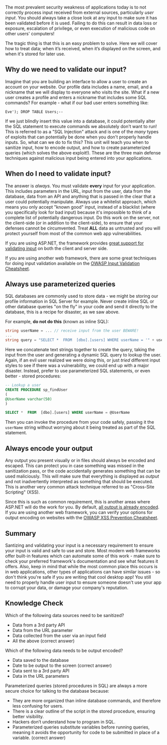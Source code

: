 The most prevalent security weakness of applications today is to not correctly process input received from external sources, particularly _user input_. You should always take a close look at any input to make sure it has been validated before it is used. Failing to do this can result in data loss or exposure, escalation of privilege, or even execution of malicious code on other users' computers!

The tragic thing is that this is an easy problem to solve. Here we will cover how to treat data; when it’s received, when it’s displayed on the screen, and when it's stored for later use.

## Why do we need to validate our input?

Imagine that you are building an interface to allow a user to create an account on your website. Our profile data includes a name, email, and a nickname that we will display to everyone who visits the site. What if a new user creates a profile and enters a nickname that includes some SQL commands? For example - what if our bad user enters something like:

```output
Eve'); DROP TABLE Users;--
```

If we just blindly insert this value into a database, it could potentially alter the SQL statement to execute commands we absolutely don't want to run! This is referred to as a "SQL Injection" attack and is one of the _many_ types of exploits that can potentially be done when you don't properly handle inputs. So, what can we do to fix this? This unit will teach you when to sanitize input, how to encode output, and how to create parameterized queries (which solves the above exploit!). These are the three main defense techniques against malicious input being entered into your applications.

## When do I need to validate input?

The answer is _always_. You must validate **every** input for your application. This includes parameters in the URL, input from the user, data from the database, data from an API and anything that is passed in the clear that a user could potentially manipulate. Always use a whitelist approach, which means you only accept "known good" input, instead of a blacklist (where you specifically look for bad input) because it's impossible to think of a complete list of potentially dangerous input.  Do this work on the server, not the client-side (or in addition to the client-side), to ensure that your defenses cannot be circumvented. Treat **ALL** data as untrusted and you will protect yourself from most of the common web app vulnerabilities.

If you are using ASP.NET, the framework provides [great support for validating input](https://docs.microsoft.com/aspnet/web-pages/overview/ui-layouts-and-themes/validating-user-input-in-aspnet-web-pages-sites) on both the client and server side.

If you are using another web framework, there are some great techniques for doing input validation available on the [OWASP Input Validation Cheatsheet](https://www.owasp.org/index.php/Input_Validation_Cheat_Sheet).


## Always use parameterized queries

SQL databases are commonly used to store data - we might be storing our profile information in SQL Server for example.  Never create inline SQL or other database queries "on the fly" in your code and send it directly to the database, this is a recipe for disaster, as we saw above.

For example, **do not do this** (known as inline SQL):

```csharp
string userName = ... // receive input from the user BEWARE!
...
string query = "SELECT *  FROM  [dbo].[users] WHERE userName = '" + userName + "'";
```

Here we concatenate text strings together to create the query, taking the input from the user and generating a dynamic SQL query to lookup the user. Again, if an evil user realized we were doing this, or just _tried_ different input styles to see if there was a vulnerability, we could end up with a major disaster. Instead, prefer to use parameterized SQL statements, or even better - stored procedures:

```sql
-- Lookup a user
CREATE PROCEDURE sp_findUser
(
@UserName varchar(50)
)

SELECT *  FROM  [dbo].[users] WHERE userName = @UserName
```

Then you can invoke the procedure from your code safely, passing it the `userName` string without worrying about it being treated as part of the SQL statement.

## Always encode your output

Any output you present visually or in files should always be encoded and escaped. This can protect you in case something was missed in the sanitization pass, or the code accidentally generates something that can be used maliciously. This will make sure that everything is displayed as _output_ and not inadvertently interpreted as something that should be executed. This is another very common attack technique referred to as "Cross-Site Scripting" (XSS).

Since this is such as common requirement, this is another areas where ASP.NET will do the work for you. By default, [all output is already encoded](https://docs.microsoft.com/en-us/aspnet/core/security/cross-site-scripting?view=aspnetcore-2.1). If you are using another web framework, you can verify your options for output encoding on websites with the [OWASP XSS Prevention Cheatsheet](https://www.owasp.org/index.php/XSS_(Cross_Site_Scripting)_Prevention_Cheat_Sheet).

## Summary

Santizing and validating your input is a necessary requirement to ensure your input is valid and safe to use and store. Most modern web frameworks offer built-in features which can automate some of this work - make sure to check your preferred framework's documentation and see what features it offers. Also, keep in mind that while the most common place this occurs is in web applications, other types of applications can have similar issues - so don't think you're safe if you are writing that cool desktop app! You still need to properly handle user input to ensure someone doesn't use your app to corrupt your data, or damage your company's reputation.


## Knowledge Check

Which of the following data sources need to be sanitized?
* Data from a 3rd party API
* Data from the URL parameter
* Data collected from the user via an input field
* All the above (correct answer)

Which of the following data needs to be output encoded?
* Data saved to the database
* Date to be output to the screen (correct answer)
* Data sent to a 3rd party API
* Data in the URL parameters

Parameterized queries (stored procedures in SQL) are always a more secure choice for talking to the database because:
* They are more organized than inline database commands, and therefore less confusing for users.
* There is a clear outline of the script in the stored procedure, ensuring better visibility.
* Hackers don’t understand how to program in SQL.
* Parameterized queries substitute variables before running queries, meaning it avoids the opportunity for code to be submitted in place of a variable. (correct answer)
